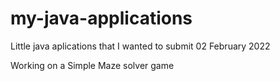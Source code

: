 # my-java-applications
Little java aplications that I wanted to submit
02 February 2022

Working on a Simple Maze solver game 
